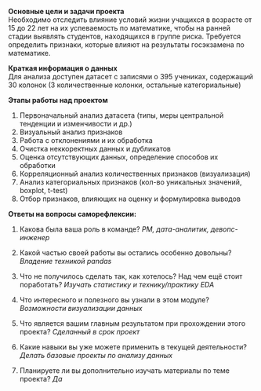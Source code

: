 **Основные цели и задачи проекта**  
Необходимо отследить влияние условий жизни учащихся в возрасте от 15 до 22 лет на их успеваемость по математике, чтобы на ранней стадии выявлять студентов, находящихся в группе риска. 
Требуется определить признаки, которые влияют на результаты госэкзамена по математике.


**Краткая информация о данных**  
Для анализа доступен датасет с записями о 395 учениках, содержащий 30 колонок (3 количественные колонки, остальные категориальные)


**Этапы работы над проектом**
1. Первоначальный анализ датасета (типы, меры центральной тенденции и  изменчивости и др.)
2. Визуальный анализ признаков
3. Работа с отклонениями и их обработка
4. Очистка неккоректных данных и дубликатов
5. Оценка отсутствующих данных, определение способов их обработки
6. Корреляционный анализ количественных признаков (визуализация)
7. Анализ категориальных признаков (кол-во уникальных значений, boxplot, t-test)
8. Отбор признаков, влияющих на оценку и формулировка выводов


**Ответы на вопросы саморефлексии:**

1. Какова была ваша роль в команде?
_PM, дата-аналитик, девопс-инженер_

2. Какой частью своей работы вы остались особенно довольны?
   _Владение техникой pandas_

3. Что не получилось сделать так, как хотелось? Над чем ещё стоит поработать?
   _Изучать статистику и технику/практику EDA_

4. Что интересного и полезного вы узнали в этом модуле?
   _Возможности визуализации данных_

5. Что является вашим главным результатом при прохождении этого проекта?
   _Сделанный в срок проект_

6. Какие навыки вы уже можете применить в текущей деятельности?
   _Делать базовые проекты по анализу данных_

7. Планируете ли вы дополнительно изучать материалы по теме проекта?
   _Да_